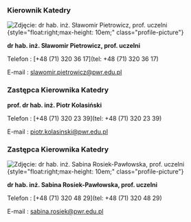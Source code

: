 
### Kierownik Katedry


![Zdjęcie: dr hab. inż. Sławomir Pietrowicz, prof. uczelni](/files/upload/157/public/foto/slawomir_pietrowicz.jpg){style="float:right;max-height: 10em;" class="profile-picture"}


**dr hab. inż. Sławomir Pietrowicz, prof. uczelni**

Telefon
: [+48 (71) 320 36 17](tel: +48 (71) 320 36 17)

E-mail
: [slawomir.pietrowicz@pwr.edu.pl](mailto:slawomir.pietrowicz@pwr.edu.pl)

### Zastępca Kierownika Katedry



**prof. dr hab. inż. Piotr Kolasiński**

Telefon
: [+48 (71) 320 23 39](tel: +48 (71) 320 23 39)

E-mail
: [piotr.kolasinski@pwr.edu.pl](mailto:piotr.kolasinski@pwr.edu.pl)

### Zastępca Kierownika Katedry


![Zdjęcie: dr hab. inż. Sabina Rosiek-Pawłowska, prof. uczelni](/files/upload/157/public/foto/sabina_rosiek.jpg){style="float:right;max-height: 10em;" class="profile-picture"}


**dr hab. inż. Sabina Rosiek-Pawłowska, prof. uczelni**

Telefon
: [+48 (71) 320 48 29](tel: +48 (71) 320 48 29)

E-mail
: [sabina.rosiek@pwr.edu.pl](mailto:sabina.rosiek@pwr.edu.pl)
